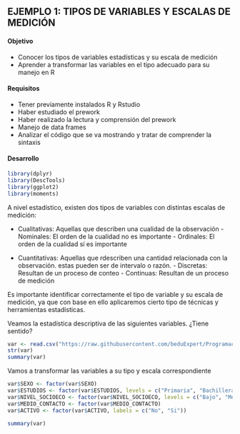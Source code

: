 ## EJEMPLO 1: TIPOS DE VARIABLES Y ESCALAS DE MEDICIÓN

#### Objetivo
- Conocer los tipos de variables estadísticas y su escala de medición
- Aprender a transformar las variables en el tipo adecuado para su manejo en R

#### Requisitos
- Tener previamente instalados R y Rstudio
- Haber estudiado el prework
- Haber realizado la lectura y comprensión del prework
- Manejo de data frames
- Analizar el código que se va mostrando y tratar de comprender la sintaxis

#### Desarrollo
```R
library(dplyr)
library(DescTools)
library(ggplot2)
library(moments)
```
A nivel estadístico, existen dos tipos de variables con distintas escalas de medición:
  - Cualitativas: Aquellas que describen una cualidad de la observación
        - Nominales: El orden de la cualidad no es importante
        - Ordinales: El orden de la cualidad sí es importante
        
  - Cuantitativas: Aquellas que rdescriben una cantidad relacionada con la observación.
      estas pueden ser de intervalo o razón.
        - Discretas: Resultan de un proceso de conteo
        - Continuas: Resultan de un proceso de medición

Es importante identificar correctamente el tipo de variable y su escala de medición, 
ya que con base en ello aplicaremos cierto tipo de técnicas y herramientas estadísticas.

Veamos la estadística descriptiva de las siguientes variables. ¿Tiene sentido?
```R
var <- read.csv("https://raw.githubusercontent.com/beduExpert/Programacion-R-Santander-2022/main/Sesion-03/Data/variables.csv")
str(var)
summary(var)
```

Vamos a transformar las variables a su tipo y escala correspondiente
```R
var$SEXO <- factor(var$SEXO)
var$ESTUDIOS <- factor(var$ESTUDIOS, levels = c("Primaria", "Bachillerato", "Licenciatura", "Maestria"), ordered = TRUE)
var$NIVEL_SOCIOECO <- factor(var$NIVEL_SOCIOECO, levels = c("Bajo", "Medio", "Alto"), ordered = TRUE)
var$MEDIO_CONTACTO <- factor(var$MEDIO_CONTACTO)
var$ACTIVO <- factor(var$ACTIVO, labels = c("No", "Si"))

summary(var)
```

